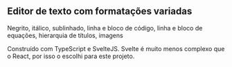 ## Editor de texto com formatações variadas
Negrito, itálico, sublinhado, linha e bloco de código, linha e bloco de equações, hierarquia de títulos, imagens

Construído com TypeScript e SvelteJS. Svelte é muito menos complexo que o React, por isso o escolhi para este projeto.